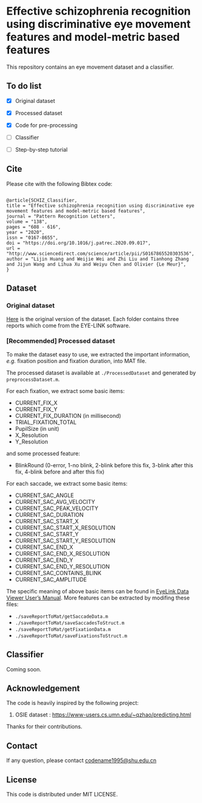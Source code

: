 # Effective schizophrenia recognition using discriminative eye movement features and model-metric based features

This repository contains an eye movement dataset and a classifier. 

## To do list
* [x] Original dataset
* [x] Processed dataset
* [x] Code for pre-processing
* [ ] Classifier
* [ ] Step-by-step tutorial


## Cite
Please cite with the following Bibtex code:
```

@article{SCHIZ_Classifier,
title = "Effective schizophrenia recognition using discriminative eye movement features and model-metric based features",
journal = "Pattern Recognition Letters",
volume = "138",
pages = "608 - 616",
year = "2020",
issn = "0167-8655",
doi = "https://doi.org/10.1016/j.patrec.2020.09.017",
url = "http://www.sciencedirect.com/science/article/pii/S0167865520303536",
author = "Lijin Huang and Weijie Wei and Zhi Liu and Tianhong Zhang and Jijun Wang and Lihua Xu and Weiyu Chen and Olivier {Le Meur}",
}
```


## Dataset
### Original dataset
[Here](https://drive.google.com/file/d/1e71a7MW1uvniP0uG-GiOaR75a872xDGw/view?usp=sharing) is the original version of the dataset. Each folder contains three reports which come from the EYE-LINK software. 
### [Recommended] Processed dataset 
To make the dataset easy to use, we extracted the important information, *e.g.* fixation position and fixation duration, into MAT file.

The processed dataset is available at ``./ProcessedDataset`` and generated by ``preprocessDataset.m``.

For each fixation, we extract some basic items:
* CURRENT_FIX_X
* CURRENT_FIX_Y
* CURRENT_FIX_DURATION (in millisecond)
* TRIAL_FIXATION_TOTAL
* PupilSize (in unit)
* X_Resolution
* Y_Resolution

and some processed feature:
* BlinkRound (0-error, 1-no blink, 2-blink before this fix, 3-blink after this fix, 4-blink before and after this fix)

For each saccade, we extract some basic items:
* CURRENT_SAC_ANGLE
* CURRENT_SAC_AVG_VELOCITY
* CURRENT_SAC_PEAK_VELOCITY
* CURRENT_SAC_DURATION
* CURRENT_SAC_START_X
* CURRENT_SAC_START_X_RESOLUTION
* CURRENT_SAC_START_Y
* CURRENT_SAC_START_Y_RESOLUTION
* CURRENT_SAC_END_X
* CURRENT_SAC_END_X_RESOLUTION
* CURRENT_SAC_END_Y
* CURRENT_SAC_END_Y_RESOLUTION
* CURRENT_SAC_CONTAINS_BLINK
* CURRENT_SAC_AMPLITUDE

The specific meaning of above basic items can be found in [EyeLink Data Viewer User’s Manual](http://sr-research.jp/support/files/dvmanual.pdf). More features can be extracted by modifing these files:
* ``./saveReportToMat/getSaccadeData.m``
* ``./saveReportToMat/saveSaccadesToStruct.m``
* ``./saveReportToMat/getFixationData.m``
* ``./saveReportToMat/saveFixationsToStruct.m``

## Classifier
Coming soon.

## Acknowledgement
The code is heavily inspired by the following project:
1. OSIE dataset : https://www-users.cs.umn.edu/~qzhao/predicting.html

Thanks for their contributions.

## Contact 
If any question, please contact codename1995@shu.edu.cn

## License 
This code is distributed under MIT LICENSE.

